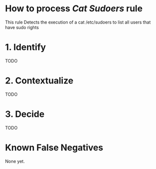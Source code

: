 # How to process *Cat Sudoers* rule
This rule Detects the execution of a cat /etc/sudoers to list all users that have sudo rights

# 1. Identify
TODO

# 2. Contextualize
TODO

# 3. Decide
TODO

# Known False Negatives
None yet.
